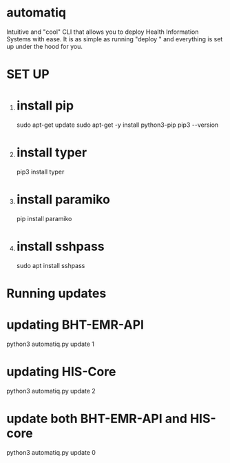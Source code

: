 # automatiq
Intuitive and "cool" CLI that allows you to deploy Health Information Systems with ease. It is as simple as running "deploy <app>" and everything is set up under the hood for you. 


# SET UP
1. # install pip
   sudo apt-get update
   sudo apt-get -y install python3-pip
   pip3 --version

2. # install typer
   pip3 install typer
3. # install paramiko
   pip install paramiko
   
4. # install sshpass
   sudo apt install sshpass


# Running updates
# updating BHT-EMR-API
  python3 automatiq.py update 1
# updating HIS-Core
  python3 automatiq.py update 2
# update both BHT-EMR-API and HIS-core
  python3 automatiq.py update 0